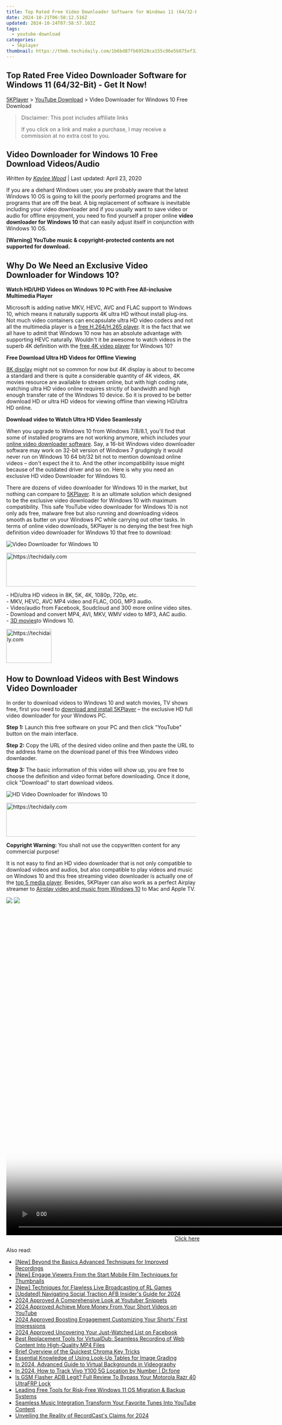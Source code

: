 ```yaml
---
title: Top Rated Free Video Downloader Software for Windows 11 (64/32-Bit) - Get It Now!
date: 2024-10-21T06:58:12.516Z
updated: 2024-10-24T07:58:57.102Z
tags:
  - youtube-download
categories:
  - 5kplayer
thumbnail: https://thmb.techidaily.com/1b6bd87fb69528ca155c06e5b875ef324da9b58f7b280352d1825d08ae0e7d31.png
---
```


## Top Rated Free Video Downloader Software for Windows 11 (64/32-Bit) - Get It Now!

[5KPlayer](https://tools.techidaily.com/5kplayer/products/) \> [YouTube Download](https://tools.techidaily.com/5kplayer/youtube-download/) \> Video Downloader for Windows 10 Free Download

>  Disclaimer: This post includes affiliate links
>
>  If you click on a link and make a purchase, I may receive a commission at no extra cost to you.
>

## Video Downloader for Windows 10 Free Download Videos/Audio

 _Written by [Kaylee Wood](https://www.quora.com/profile/Amanda-Hu-21)_ | Last updated: April 23, 2020 

If you are a diehard Windows user, you are probably aware that the latest Windows 10 OS is going to kill the poorly performed programs and the programs that are off the beat. A big replacement of software is inevitable including your video downloader and if you usually want to save video or audio for offline enjoyment, you need to find yourself a proper online **video downloader for Windows 10** that can easily adjust itself in conjunction with Windows 10 OS.

**\[Warning\] YouTube music & copyright-protected contents are not supported for download.**

## Why Do We Need an Exclusive Video Downloader for Windows 10?

**Watch HD/UHD Videos on Windows 10 PC with Free All-inclusive Multimedia Player** 

Microsoft is adding native MKV, HEVC, AVC and FLAC support to Windows 10, which means it naturally supports 4K ultra HD without install plug-ins. Not much video containers can encapsulate ultra HD video codecs and not all the multimedia player is a [free H.264/H.265 player](https://tools.techidaily.com/5kplayer/video-music-player/). It is the fact that we all have to admit that Windows 10 now has an absolute advantage with supporting HEVC naturally. Wouldn't it be awesome to watch videos in the superb 4K definition with the [free 4K video player](https://tools.techidaily.com/5kplayer/video-music-player/) for Windows 10? 

**Free Download Ultra HD Videos for Offline Viewing**

[8K display](https://tools.techidaily.com/5kplayer/video-music-player/) might not so common for now but 4K display is about to become a standard and there is quite a considerable quantity of 4K videos, 4K movies resource are available to stream online, but with high coding rate, watching ultra HD video online requires strictly of bandwidth and high enough transfer rate of the Windows 10 device. So it is proved to be better download HD or ultra HD videos for viewing offline than viewing HD/ultra HD online. 

**Download video to Watch Ultra HD Video Seamlessly** 

When you upgrade to Windows 10 from Windows 7/8/8.1, you'll find that some of installed programs are not working anymore, which includes your [online video downloader software](https://tools.techidaily.com/5kplayer/youtube-download/). Say, a 16-bit Windows video downloader software may work on 32-bit version of Windows 7 grudgingly it would never run on Windows 10 64 bit/32 bit not to mention download online videos – don't expect the it to. And the other incompatibility issue might because of the outdated driver and so on. Here is why you need an exclusive HD video Downloader for Windows 10\. 

There are dozens of video downloader for Windows 10 in the market, but nothing can compare to [5KPlayer](https://tools.techidaily.com/5kplayer/products/). It is an ultimate solution which designed to be the exclusive video downloader for Windows 10 with maximum compatibility. This safe YouTube video downloader for Windows 10 is not only ads free, malware free but also running and downloading videos smooth as butter on your Windows PC while carrying out other tasks. In terms of online video downloads, 5KPlayer is no denying the best free high definition video downloader for Windows 10 that free to download: 

![Video Downloader for Windows 10](https://www.5kplayer.com/youtube-download/img/msw-win10-hero-slider-familiar.png) 

<!-- affiliate ads begin -->
<a href="https://aligracehair.sjv.io/c/5597632/1868575/19272" target="_top" id="1868575">
  <img src="//a.impactradius-go.com/display-ad/19272-1868575" border="0" alt="https://techidaily.com" width="728" height="90"/>
</a>
<img height="0" width="0" src="https://aligracehair.sjv.io/i/5597632/1868575/19272" style="position:absolute;visibility:hidden;" border="0" />
<!-- affiliate ads end -->

\- HD/ultra HD videos in 8K, 5K, 4K, 1080p, 720p, etc.   
\- MKV, HEVC, AVC MP4 video and FLAC, OGG, MP3 audio.   
\- Video/audio from Facebook, Soudcloud and 300 more online video sites.   
\- Download and convert MP4, AVI, MKV, WMV video to MP3, AAC audio.   
\- [3D movies](https://tools.techidaily.com/5kplayer/youtube-download/)to Windows 10\. 

<!-- affiliate ads begin -->
<a href="https://bluetties.sjv.io/c/5597632/2141688/17094" target="_top" id="2141688">
  <img src="//a.impactradius-go.com/display-ad/17094-2141688" border="0" alt="https://techidaily.com" width="120" height="90"/>
</a>
<img height="0" width="0" src="https://bluetties.sjv.io/i/5597632/2141688/17094" style="position:absolute;visibility:hidden;" border="0" />
<!-- affiliate ads end -->

##  How to Download Videos with Best Windows Video Downloader

In order to download videos to Windows 10 and watch movies, TV shows free, first you need to [download and install 5KPlayer](https://tools.techidaily.com/5kplayer/products/) – the exclusive HD full video downloader for your Windows PC. 

**Step 1:** Launch this free software on your PC and then click "YouTube" button on the main interface. 

**Step 2:**  Copy the URL of the desired video online and then paste the URL to the address frame on the download panel of this free Windows video downlaoder. 

**Step 3:** The basic information of this video will show up, you are free to choose the definition and video format before downloading. Once it done, click "Download" to start download videos.

![HD Video Downloader for Windows 10](https://www.5kplayer.com/youtube-download/img/5k-badblood-ts-free-download-yxt-051901.jpg) 

<!-- affiliate ads begin -->
<a href="https://aligracehair.sjv.io/c/5597632/1918719/19272" target="_top" id="1918719">
  <img src="//a.impactradius-go.com/display-ad/19272-1918719" border="0" alt="https://techidaily.com" width="728" height="90"/>
</a>
<img height="0" width="0" src="https://aligracehair.sjv.io/i/5597632/1918719/19272" style="position:absolute;visibility:hidden;" border="0" />
<!-- affiliate ads end -->

**Copyright Warning:** You shall not use the copywritten content for any commercial purpose!

 It is not easy to find an HD video downloader that is not only compatible to download videos and audios, but also compatible to play videos and music on Windows 10 and this free streaming video downloader is actually one of the [top 5 media player](https://tools.techidaily.com/5kplayer/video-music-player/). Besides, 5KPlayer can also work as a perfect Airplay streamer to [Airplay video and music from Windows 10](https://tools.techidaily.com/5kplayer/airplay/) to Mac and Apple TV.

[![](https://www.5kplayer.com/youtube-download/../button/freedownwhitewin.png)](https://tools.techidaily.com/5kplayer/products/) [![](https://www.5kplayer.com/youtube-download/../button/freedownbackmac.png)](https://tools.techidaily.com/5kplayer/products/)

<!-- affiliate ads begin -->
<span id="701707">
					<video width="1536" height="864" style="cursor:pointer"
           poster="//a.impactradius-go.com/display-clicktoplayimage/701707.png"
           onclick="if(!this.playClicked){this.play();this.setAttribute('controls',true);this.playClicked=true;}">
	   <source src="//a.impactradius-go.com/display-ad/7443-701707">
	   <img src="//a.impactradius-go.com/display-clicktoplayimage/701707.png" style="border: none; height: 100%; width: 100%; object-fit: contain">
	</video>
	<div style="width:960px;text-align:center"><a href="javascript:window.open(decodeURIComponent('https%3A%2F%2Fappsumo.8odi.net%2Fc%2F5597632%2F701707%2F7443'), '_blank');void(0);">Click here</a></div>
</span>
<img height="0" width="0" src="https://imp.pxf.io/i/5597632/701707/7443" style="position:absolute;visibility:hidden;" border="0" />
<!-- affiliate ads end -->

<ins class="adsbygoogle"
     style="display:block"
     data-ad-format="autorelaxed"
     data-ad-client="ca-pub-7571918770474297"
     data-ad-slot="1223367746"></ins>

<ins class="adsbygoogle"
     style="display:block"
     data-ad-client="ca-pub-7571918770474297"
     data-ad-slot="8358498916"
     data-ad-format="auto"
     data-full-width-responsive="true"></ins>

<span class="atpl-alsoreadstyle">Also read:</span>
<div><ul>
<li><a href="https://youtube-video-recordings.techidaily.com/new-beyond-the-basics-advanced-techniques-for-improved-recordings/"><u>[New] Beyond the Basics Advanced Techniques for Improved Recordings</u></a></li>
<li><a href="https://youtube-video-recordings.techidaily.com/new-engage-viewers-from-the-start-mobile-film-techniques-for-thumbnails/"><u>[New] Engage Viewers From the Start Mobile Film Techniques for Thumbnails</u></a></li>
<li><a href="https://screen-mirroring-recording.techidaily.com/new-techniques-for-flawless-live-broadcasting-of-rl-games/"><u>[New] Techniques for Flawless Live Broadcasting of RL Games</u></a></li>
<li><a href="https://facebook-videos.techidaily.com/updated-navigating-social-traction-afb-insiders-guide-for-2024/"><u>[Updated] Navigating Social Traction AFB Insider's Guide for 2024</u></a></li>
<li><a href="https://youtube-video-recordings.techidaily.com/2024-approved-a-comprehensive-look-at-youtuber-snippets/"><u>2024 Approved A Comprehensive Look at Youtuber Snippets</u></a></li>
<li><a href="https://youtube-video-recordings.techidaily.com/2024-approved-achieve-more-money-from-your-short-videos-on-youtube/"><u>2024 Approved Achieve More Money From Your Short Videos on YouTube</u></a></li>
<li><a href="https://youtube-video-recordings.techidaily.com/2024-approved-boosting-engagement-customizing-your-shorts-first-impressions/"><u>2024 Approved Boosting Engagement Customizing Your Shorts' First Impressions</u></a></li>
<li><a href="https://facebook-videos.techidaily.com/2024-approved-uncovering-your-just-watched-list-on-facebook/"><u>2024 Approved Uncovering Your Just-Watched List on Facebook</u></a></li>
<li><a href="https://discover-fantastic.techidaily.com/best-replacement-tools-for-virtualdub-seamless-recording-of-web-content-into-high-quality-mp4-files/"><u>Best Replacement Tools for VirtualDub: Seamless Recording of Web Content Into High-Quality MP4 Files</u></a></li>
<li><a href="https://youtube-video-recordings.techidaily.com/brief-overview-of-the-quickest-chroma-key-tricks/"><u>Brief Overview of the Quickest Chroma Key Tricks</u></a></li>
<li><a href="https://extra-tips.techidaily.com/essential-knowledge-of-using-look-up-tables-for-image-grading/"><u>Essential Knowledge of Using Look-Up Tables for Image Grading</u></a></li>
<li><a href="https://youtube-video-recordings.techidaily.com/in-2024-advanced-guide-to-virtual-backgrounds-in-videography/"><u>In 2024, Advanced Guide to Virtual Backgrounds in Videography</u></a></li>
<li><a href="https://android-location-track.techidaily.com/in-2024-how-to-track-vivo-y100-5g-location-by-number-drfone-by-drfone-virtual-android/"><u>In 2024, How to Track Vivo Y100 5G Location by Number | Dr.fone</u></a></li>
<li><a href="https://android-frp.techidaily.com/is-gsm-flasher-adb-legit-full-review-to-bypass-your-motorola-razr-40-ultrafrp-lock-by-drfone-android/"><u>Is GSM Flasher ADB Legit? Full Review To Bypass Your Motorola Razr 40 UltraFRP Lock</u></a></li>
<li><a href="https://win-ratings.techidaily.com/leading-free-tools-for-risk-free-windows-11-os-migration-and-backup-systems/"><u>Leading Free Tools for Risk-Free Windows 11 OS Migration & Backup Systems</u></a></li>
<li><a href="https://youtube-video-recordings.techidaily.com/seamless-music-integration-transform-your-favorite-tunes-into-youtube-content/"><u>Seamless Music Integration Transform Your Favorite Tunes Into YouTube Content</u></a></li>
<li><a href="https://screen-mirroring-recording.techidaily.com/unveiling-the-reality-of-recordcasts-claims-for-2024/"><u>Unveiling the Reality of RecordCast's Claims for 2024</u></a></li>
</ul></div>

